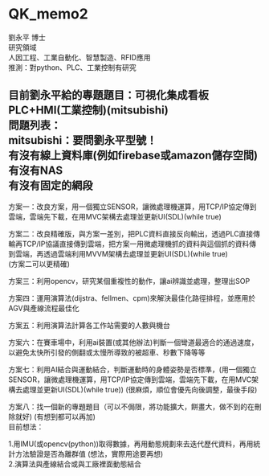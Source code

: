 # QK_memo2
劉永平 博士  
研究領域  
人因工程、工業自動化、智慧製造、RFID應用  
推測：對python、PLC、工業控制有研究  

目前劉永平給的專題題目：可視化集成看板 PLC+HMI(工業控制)(mitsubishi)  
問題列表：  
mitsubishi：要問劉永平型號！  
有沒有線上資料庫(例如firebase或amazon儲存空間)  
有沒有NAS  
有沒有固定的網段  
------------------------------------------------------------------------------------------------------------------  
方案一：改良方案，用一個獨立SENSOR，讓微處理機運算，用TCP/IP協定傳到雲端，雲端先下載，在用MVC架構去處理並更新UI(SDL)(while true)  

方案二：改良精確版，與方案一差別，把PLC資料直接反向輸出，透過PLC直接傳輸再TCP/IP協議直接傳到雲端，把方案一用微處理機抓的資料與這個抓的資料傳到雲端，再透過雲端利用MVVM架構去處理並更新UI(SDL)(while true)  
(方案二可以更精確)  

方案三：利用opencv，研究某個重複性的動作，讓ai辨識並處理，整理出SOP

方案四：運用演算法(dijstra、fellmen、cpm)來解決最佳化路徑排程，並應用於AGV與產線流程最佳化

方案五：利用演算法計算各工作站需要的人數與機台

方案六：在賽車場中，利用ai裝置(或其他辦法)判斷一個彎道最適合的通過速度，以避免太快所引發的側翻或太慢所導致的被超車、秒數下降等等  

方案七：利用AI結合與運動結合，判斷運動時的身體姿勢是否標準，(用一個獨立SENSOR，讓微處理機運算，用TCP/IP協定傳到雲端，雲端先下載，在用MVC架構去處理並更新UI(SDL)(while true)) (很麻煩，順位會優先向後調整，最後手段)

方案八：找一個新的專題題目（可以不侷限，將功能擴大，餅畫大，做不到的在刪除就好) (有想到都可以再加)  
目前想法：  

1.用IMU(或opencv(python))取得數據，再用動態規劃來去迭代歷代資料，再用統計方法驗證是否為離群值 (想法，實際用途要再想)  
2.演算法與產線結合或與工廠裡面動態結合
